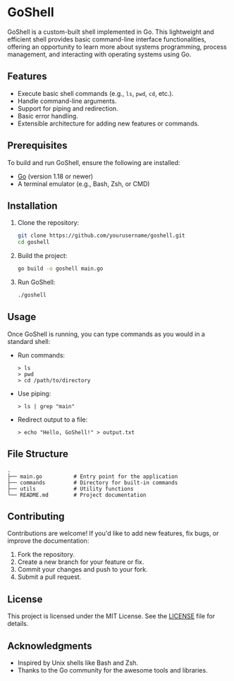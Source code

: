 # GoShell

GoShell is a custom-built shell implemented in Go. This lightweight and efficient shell provides basic command-line interface functionalities, offering an opportunity to learn more about systems programming, process management, and interacting with operating systems using Go.

## Features

- Execute basic shell commands (e.g., `ls`, `pwd`, `cd`, etc.).
- Handle command-line arguments.
- Support for piping and redirection.
- Basic error handling.
- Extensible architecture for adding new features or commands.

## Prerequisites

To build and run GoShell, ensure the following are installed:

- [Go](https://golang.org/) (version 1.18 or newer)
- A terminal emulator (e.g., Bash, Zsh, or CMD)

## Installation

1. Clone the repository:
   ```bash
   git clone https://github.com/yourusername/goshell.git
   cd goshell
   ```

2. Build the project:
   ```bash
   go build -o goshell main.go
   ```

3. Run GoShell:
   ```bash
   ./goshell
   ```

## Usage

Once GoShell is running, you can type commands as you would in a standard shell:

- Run commands:
  ```
  > ls
  > pwd
  > cd /path/to/directory
  ```

- Use piping:
  ```
  > ls | grep "main"
  ```

- Redirect output to a file:
  ```
  > echo "Hello, GoShell!" > output.txt
  ```

## File Structure

```
.
├── main.go          # Entry point for the application
├── commands         # Directory for built-in commands
├── utils            # Utility functions
└── README.md        # Project documentation
```

## Contributing

Contributions are welcome! If you'd like to add new features, fix bugs, or improve the documentation:

1. Fork the repository.
2. Create a new branch for your feature or fix.
3. Commit your changes and push to your fork.
4. Submit a pull request.

## License

This project is licensed under the MIT License. See the [LICENSE](LICENSE) file for details.

## Acknowledgments

- Inspired by Unix shells like Bash and Zsh.
- Thanks to the Go community for the awesome tools and libraries.
